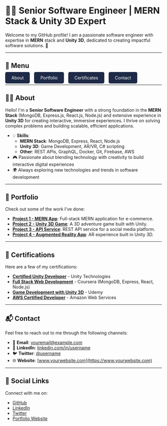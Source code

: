 # 👨‍💻 Senior Software Engineer | MERN Stack & Unity 3D Expert

Welcome to my GitHub profile! I am a passionate software engineer with expertise in **MERN** stack and **Unity 3D**, dedicated to creating impactful software solutions. 🚀

---

## 🎨 Menu

<a href="#about" style="color: white; padding: 10px 20px; text-decoration: none; background-color: #1e2a47; border-radius: 5px; margin-right: 10px;">About</a>
<a href="#portfolio" style="color: white; padding: 10px 20px; text-decoration: none; background-color: #1e2a47; border-radius: 5px; margin-right: 10px;">Portfolio</a>
<a href="#certificates" style="color: white; padding: 10px 20px; text-decoration: none; background-color: #1e2a47; border-radius: 5px; margin-right: 10px;">Certificates</a>
<a href="#contact" style="color: white; padding: 10px 20px; text-decoration: none; background-color: #1e2a47; border-radius: 5px;">Contact</a>

---

## 🧑‍💻 About

Hello! I'm a **Senior Software Engineer** with a strong foundation in the **MERN Stack** (MongoDB, Express.js, React.js, Node.js) and extensive experience in **Unity 3D** for creating interactive, immersive experiences. I thrive on solving complex problems and building scalable, efficient applications.

- 💡 **Skills**:
  - **MERN Stack**: MongoDB, Express, React, Node.js
  - **Unity 3D**: Game Development, AR/VR, C# scripting
  - **Other**: REST APIs, GraphQL, Docker, Git, Firebase, AWS
- 🎮 Passionate about blending technology with creativity to build interactive digital experiences
- 🌍 Always exploring new technologies and trends in software development

---

## 🎯 Portfolio

Check out some of the work I've done:

- **[Project 1 - MERN App](https://github.com/username/project1)**: Full-stack MERN application for e-commerce.
- **[Project 2 - Unity 3D Game](https://github.com/username/project2)**: A 3D adventure game built with Unity.
- **[Project 3 - API Service](https://github.com/username/project3)**: REST API service for a social media platform.
- **[Project 4 - Augmented Reality App](https://github.com/username/project4)**: AR experience built in Unity 3D.

---

## 🏅 Certifications

Here are a few of my certifications:

- **[Certified Unity Developer](https://www.certification-link.com)** - Unity Technologies
- **[Full Stack Web Development](https://www.certification-link.com)** - Coursera (MongoDB, Express, React, Node.js)
- **[Game Development with Unity 3D](https://www.certification-link.com)** - Udemy
- **[AWS Certified Developer](https://www.certification-link.com)** - Amazon Web Services

---

## 📬 Contact

Feel free to reach out to me through the following channels:

- 📧 **Email**: [youremail@example.com](mailto:youremail@example.com)
- 💼 **LinkedIn**: [linkedin.com/in/username](https://www.linkedin.com/in/username)
- 🐦 **Twitter**: [@username](https://twitter.com/username)
- 🌐 **Website**: [www.yourwebsite.com](https://www.yourwebsite.com)

---

## 🔗 Social Links

Connect with me on:

- [GitHub](https://github.com/username)
- [LinkedIn](https://www.linkedin.com/in/username)
- [Twitter](https://twitter.com/username)
- [Portfolio Website](https://www.yourwebsite.com)

